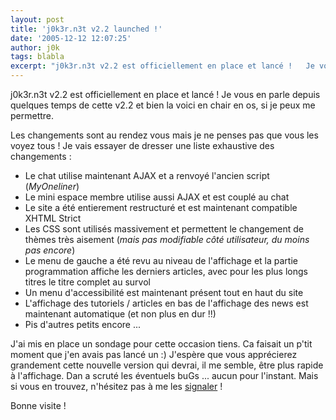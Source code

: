```yaml
---
layout: post
title: 'j0k3r.n3t v2.2 launched !'
date: '2005-12-12 12:07:25'
author: j0k
tags: blabla
excerpt: "j0k3r.n3t v2.2 est officiellement en place et lancé !   Je vous en parle depuis quelques temps de cette v2.2 et bien la voici en chair en os, si je peux me permettre.  \n  \nLes changements sont au rendez vous mais je ne penses pas que vous les voyez tous ! Je vais essayer de dresser une liste exhaustive des changements :  \n  \n* Le chat utilise      …"
---
```


j0k3r.n3t v2.2 est officiellement en place et lancé !   Je vous en parle depuis quelques temps de cette v2.2 et bien la voici en chair en os, si je peux me permettre.

Les changements sont au rendez vous mais je ne penses pas que vous les voyez tous ! Je vais essayer de dresser une liste exhaustive des changements :

* Le chat utilise maintenant AJAX et a renvoyé l'ancien script (*MyOneliner*)
* Le mini espace membre utilise aussi AJAX et est couplé au chat
* Le site a été entierement restructuré et est maintenant compatible XHTML Strict
* Les CSS sont utilisés massivement et permettent le changement de thèmes très aisement (*mais pas modifiable côté utilisateur, du moins pas encore*)
* Le menu de gauche a été revu au niveau de l'affichage et la partie programmation affiche les derniers articles, avec pour les plus longs titres le titre complet au survol
* Un menu d'accessibilité est maintenant présent tout en haut du site
* L'affichage des tutoriels / articles en bas de l'affichage des news est maintenant automatique (et non plus en dur !!)
* Pis d'autres petits encore ...

J'ai mis en place un sondage pour cette occasion tiens. Ca faisait un p'tit moment que j'en avais pas lancé un :)   J'espère que vous apprécierez grandement cette nouvelle version qui devrai, il me semble, être plus rapide à l'affichage. Dan a scruté les éventuels buGs ... aucun pour l'instant. Mais si vous en trouvez, n'hésitez pas à me les [signaler](http://www.j0k3r.net/forum/forum-remarque-sur-le-site-8.htm) !

Bonne visite !
